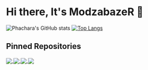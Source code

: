 # Hi there, It's ModzabazeR 👋
![Phachara's GitHub stats](https://github-readme-stats.vercel.app/api?username=ModzabazeR&theme=dracula&show_icons=true) 
[![Top Langs](https://github-readme-stats.vercel.app/api/top-langs/?username=ModzabazeR&langs_count=6&layout=compact&theme=dracula&exclude_repo=WhatDoesProgrammerDo,2566-2-CG-Labs,2566-2-CG-Assignment3)](https://github.com/anuraghazra/github-readme-stats)

## Pinned Repositories
<a href="https://github.com/ModzabazeR/DocJuice">
  <img align="center" src="https://github-readme-stats.vercel.app/api/pin/?username=ModzabazeR&repo=DocJuice&theme=dracula" />
</a>
<a href="https://github.com/ModzabazeR/OperationBifrost">
  <img align="center" src="https://github-readme-stats.vercel.app/api/pin/?username=ModzabazeR&repo=OperationBifrost&theme=dracula" />
</a>
<a href="https://github.com/ebonian/enneagram-website">
  <img align="center" src="https://github-readme-stats.vercel.app/api/pin/?username=ebonian&repo=enneagram-website&theme=dracula" />
</a>
<a href="https://github.com/ModzabazeR/WhatDoesProgrammerDo">
  <img align="center" src="https://github-readme-stats.vercel.app/api/pin/?username=ModzabazeR&repo=WhatDoesProgrammerDo&theme=dracula" />
</a>
<!--
**ModzabazeR/ModzabazeR** is a ✨ _special_ ✨ repository because its `README.md` (this file) appears on your GitHub profile.

Here are some ideas to get you started:

- 🔭 I’m currently working on ...
- 🌱 I’m currently learning ...
- 👯 I’m looking to collaborate on ...
- 🤔 I’m looking for help with ...
- 💬 Ask me about ...
- 📫 How to reach me: ...
- 😄 Pronouns: ...
- ⚡ Fun fact: ...
-->

